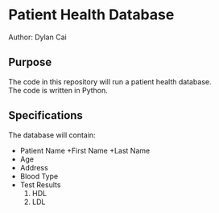 # Patient Health Database

Author: Dylan Cai

## Purpose
The code in this repository will run a patient health database.  
The code is written in Python.

## Specifications
The database will contain:
* Patient Name
	+First Name
	+Last Name
* Age
* Address
* Blood Type
* Test Results
	1. HDL
	1. LDL
